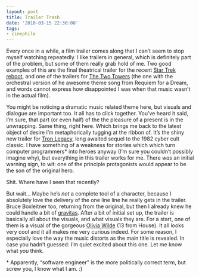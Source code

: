 ```yaml
---
layout: post
title: Trailer Trash
date: '2010-03-15 22:30:08'
tags:
- cinephile
---
```


Every once in a while, a film trailer comes along that I can’t seem to stop myself watching repeatedly. I like trailers in general, which is definitely part of the problem, but some of them really grab hold of me. Two good examples of this are the final theatrical trailer for the recent [Star Trek reboot], and one of the trailers for [The Two Towers] (the one with the orchestral version of he awesome theme song from Requiem for a Dream, and words cannot express how disappointed I was when that music wasn’t in the actual film).

[Star Trek reboot]: http://trailers.apple.com/trailers/paramount/startrek/
[The Two Towers]: http://www.youtube.com/watch?v=c9tnZRs4tNE

<!-- More -->

You might be noticing a dramatic music related theme here, but visuals and dialogue are important too. It all has to click together. You’ve heard it said, I’m sure, that part (or even half) of the the pleasure of a present is in the unwrapping. Same thing, right here. Which brings me back to the latest object of desire I’m metaphorically tugging at the ribbon of. It’s the shiny new trailer for [Tron Legacy], long awaited sequel to the 1982 cyber cult classic. I have something of a weakness for stories which which turn computer programmers\* into heroes anyway (I’m sure you couldn’t possibly imagine why), but everything in this trailer works for me. There _was_ an initial warning sign, to wit: one of the principle protagonists would appear to be the son of the original hero. 

[Tron Legacy]: http://trailers.apple.com/trailers/disney/tronlegacy/

Shit. Where have I seen that recently? 

But wait... Maybe he’s _not_ a complete tool of a character, because I absolutely love the delivery of the one line line he really gets in the trailer. Bruce Boxleitner too, returning from the original, but then I already knew he could handle a bit of [gravitas]. After a bit of initial set up, the trailer is basically all about the visuals, and what visuals they are. For a start, one of them is a visual of the gorgeous [Olivia Wilde] (13 from House). It all looks very cool and it all makes me very curious indeed. For some reason, I especially love the way the music distorts as the main title is revealed. In case you hadn’t guessed: I’m quiet excited about this one. Let me know what _you_ think.  

[gravitas]: http://en.wikipedia.org/wiki/John_Sheridan_(Babylon_5)
[Olivia Wilde]: http://en.wikipedia.org/wiki/Olivia_Wilde

\* Apparently, “software engineer” is the more politically correct term, but screw you, I know what I am. :)
